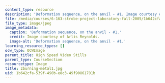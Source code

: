 ```yaml
---
content_type: resource
description: 'Deformation sequence, on the anvil - #1. Image courtesy of Arlis Reynolds.'
file: /media/courses/6-163-strobe-project-laboratory-fall-2005/1b642cfa539f490be8c349f90861701b_zburning-metal1.jpg
file_type: image/jpeg
image_metadata:
  caption: 'Deformation sequence, on the anvil - #1.'
  credit: Image courtesy of Arlis Reynolds.
  image-alt: 'Deformation sequence, on the anvil - #1.'
learning_resource_types: []
ocw_type: OCWImage
parent_title: High Speed Video Stills
parent_type: CourseSection
resourcetype: Image
title: zburning-metal1.jpg
uid: 1b642cfa-539f-490b-e8c3-49f90861701b
---
```

